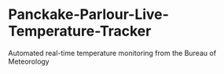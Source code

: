 # Panckake-Parlour-Live-Temperature-Tracker
Automated real-time temperature monitoring from the Bureau of Meteorology
